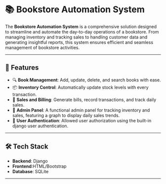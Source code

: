 # 📚 Bookstore Automation System

The **Bookstore Automation System** is a comprehensive solution designed to streamline and automate the day-to-day operations of a bookstore. From managing inventory and tracking sales to handling customer data and generating insightful reports, this system ensures efficient and seamless management of bookstore activities.

---

## 🚀 Features

- 🔍 **Book Management**: Add, update, delete, and search books with ease.
- 📦 **Inventory Control**: Automatically update stock levels with every transaction.
- 🧾 **Sales and Billing**: Generate bills, record transactions, and track daily sales.
- 👥 **Admin Panel**: A functional admin panel for tracking inventory and sales, featuring a graph to display daily sales trends.
- 🔐 **User Authentication**: Allowed user authorization using the built-in django user authentication.

---

## 🛠️ Tech Stack

- **Backend**:  Django 
- **Frontend**:HTML/Bootstrap
- **Database**: SQLite

---
